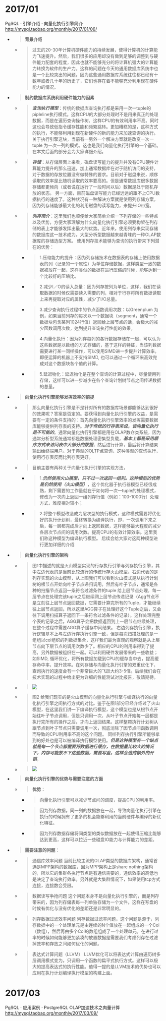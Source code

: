 
# 2017/01

PgSQL · 引擎介绍 · 向量化执行引擎简介 http://mysql.taobao.org/monthly/2017/01/06/
- > **背景介绍**
  * > 过去的20-30年计算机硬件能力的持续发展，使得计算机的计算能力飞速提升。然后，我们很多的应用却没有做到足够的调整到与硬件能力配套的程度，因此也就不能够充分的将计算机强大的计算能力转换为软件的生产力。这样的问题在今天的通用数据库系统中也是一个比较突出的问题，因为这些通用数据库系统往往都已经有十数年或者几十年的历史了，它们也存在着不能够充分利用现在硬件能力的情况。
- > **制约数据库系统利用硬件能力的因素**
  * > ***查询执行模型***：传统的数据库查询执行都是采用一次一tuple的pipleline执行模式。这样CPU的大部分处理时不是用来真正的处理数据，而是在遍历查询操作树，这样CPU的有效利用率不高。同时这也会导致低指令缓存性能和频繁跳转。更加糟糕的是，这种方式的执行，不能够利用到现在新硬件的新的能力来加速查询的执行。 关于执行引擎这块，当前有一另外一个解决方案就是改变一次一tuple 为一次一列的模式。这也是我们向量化执行引擎的一个基础。在本文后面的部分会为大家详细介绍。
  * > ***存储***：从存储层面上来看，磁盘读写能力的提升并没有CPU硬件计算能力提升的那么迅速，加上通常数据库在对于随机访问的支持，对于数据的存放位置没有做特殊的要求。目前对于磁盘来说，顺序读取的效率是比随机读取的效率要高的。但是通常数据库很多数据存储都更倾向（或者说在运行了一段时间以后）数据是处于随机存放的状态。 另一方面，目前磁盘读写能力已经远远的跟不上CPU数据执行的速度了。这种状况有一种解决方案就是使用列存储方案。因为列存储能够最大化的利用磁盘的读写能力，来提升IO带宽。
  * > ***列存简介***：这里我们也顺便给大家简单介绍一下列存储的一些特点以及优势，方便大家理解为什么向量化执行引擎必须要构架在列存储的表上才能够发挥出最大的优势。近年来，使用列存来实现存储的数据库这一技术成为，大型分析型数据越来越青睐的一种OLAP数据库的存储选型方案。 使用列存技术能够为查询的执行带来下列潜在的优势：
    + > 1.压缩能力的提升：因为列存储技术在数据表的存储上使用数据表的列（记录的一个属性）为单位存储数据，这样类型一致的数据被放在一起，这样类似的数据在进行压缩的时候，能够达到一个比较好的压缩比。
    + > 2.减少I／O的读入总量：因为列存按列为单位，这样，我们在读取数据的时候仅需要读入需要的列，相对于行存将所有数据读取上来再提取对应的属性，减少了I/O总量。
    + > 3.减少查询执行过程中的节点函数调用次数：以Greenplum 为例，如果当前列存的每次以一个数据块（segment，通常一个数据块包含某列1024行值）返回给上层节点的话，会极大的减少函数调用次数，达到提升查询执行性能的效果。
    + > 4.向量化执行：因为列存每列的各行数据存储在一起，可以认为这些数据是以数组的方式存储的，基于这样的特征，当该列数据需要进行某一同样操作，可以使用SIMD进一步提升计算效率，即便运算的机器上不支持SIMD, 也可以通过一个循环来高效完成对这个数据块各个值的计算。
    + > 5.延迟物化：延迟物化是在整个查询的计算过程中，尽量使用列存储，这样可以进一步减少在各个查询计划树节点之间传递数据的总量。
- > **向量化执行引擎能够发挥效率的前提**
  * > 那么向量化执行引擎是不是针对所有的数据库场景都能够达到很好的效果呢？答案是否定的。要获得到向量化执行引擎的收益，是需要有一定的条件支持的：首先向量化执行引擎效率的发挥需要数据库能够提供列存表的支持。***对于传统的行存表来说，谈向量化执行是不可能的***。通常向量化执行引擎都是用在OLAP数仓类系统，因为通常分析型系统通常都是数据处理密集型负载，***基本上都是采用顺序方式来访问表中大部分的数据***，然后进行计算，最后将计算结果输出给终端用户。对于典型的OLTP点查询，这种类型的查询执行，使用行存表反而比列存表更好。
  * > 目前主要有两种关于向量化执行引擎的实现方法，
    + > 1.***仍然使用火山模型，只不过一次返回一组列。这种模型的优势是仍然使用（火山模型）***，这个优化器于执行器模型已经很成熟，剩下需要的工作量就在于如何将一次一tuple的处理模式，修改为一次向上返回一组列存行值（例如：100-1000行）处理方式，难度相对较小；
    + > 2.将整个模型改造成为层次型的执行模式，这种模式需要将优化好的执行计划树，最终转换为编译执行，即，一次调用下来之后，每一层都完成后才向上返回数据，这样能够最大程度的减少各层次节点间的调用次数。提高CPU的有效计算效率。这里我们称这种模型为编译执行模型。 后续会给大家对这两种模型进行更加详细的介绍
- > **向量化执行引擎的架构**
  * > 图1中描述的就是火山模型实现的行存执行引擎与列存执行引擎，其中左边代表的是当前比较流行的传统行存火山模型，右边代表的是列存实现的火山模型，从上图我们可以看到火山模式是从执行计划树的根节点开始向叶子节点递归调用，然后有叶子节点，通常是各种的扫描节点返回一条符合过滤条件的tuple 给上层节点处理，每一层节点在处理完该tuple之后继续网上层节点传递记录（Agg节点不是立刻往上层节点返回数据，它需要计算完所有的Tuple，才能继续往上层节点返回，所以这里AGG算子在处理好这个Tuple之后，又会往下调用扫描算子返回下一条符合过滤条件的记录）。这样处理完整个表的记录之后，AGG算子会把数据返回到上一层节点继续处理，在整个过程中需要AGG算子缓存中间结果。 右边列存执行引擎，执行逻辑基本上与左边行存执行引擎一致，但是每次扫描处理的是一组组以col组织的列数据集合，这样我们最为直观的观察就是从上层节点向下层节点的调用次数少了。相应的CPU的利用率得到了提高，另外数据被组织在一起。可以利用硬件发展带来的一些收益；如SIMD, 循环优化，将所有数据加载到CPU的缓存当中去，提高缓存命中率，提升效率。在列存储与向量化执行引擎的双重优化下，查询执行的速度会有一个非常巨大的飞跃大约3-5倍。后续我们会在技术实现的过程中给出更为详细的性能测试对比报告，敬请期待。
  * > ![](http://ata2-img.cn-hangzhou.img-pub.aliyun-inc.com/2ad185e8ee4243babcf674f5db90e4b7.png)
  * > 图2 给我们现实的是火山模型的向量化执行引擎与编译执行的向量化执行引擎之间执行方式的对比。鉴于在图1部分已经介绍过了火山模型，在这里我们讲一下编译执行模型，这个模型也是从根节点开始往叶子节点调用，但是只调用一次，从叶子节点开始每一层都是执行完所有的操作之后，才向上返回结果。这样整颗执行计划树从跟节点到叶子节点只需要调用一次，彻底消除了因节点间函数调用而导致的CPU利用率不高的这个问题。 同样列存执行引擎所能够拿到的好处也是可以被编译执行模型使用。***但是这种模型有一个缺点就是每一个节点都需要将数据进行缓存，在数据量比较大的情况下，内存可能放不下这些数据，需要写盘，这样会造成额外的开销***。
  * > ![](http://ata2-img.cn-hangzhou.img-pub.aliyun-inc.com/b0f2a494dedcebdc2981f6ac6a6405db.png)
- > **向量化执行引擎的优势与需要注意的方面**
  * > **优势**：
    + > 向量化执行引擎可以减少节点间的调度，提高CPU的利用率。
    + > 因为列存数据，同一列的数据放在一起，导致向量化执行引擎在执行的时候拥有了更多的机会能够利用的当前硬件与编译的新优化特征。
    + > 因为列存数据存储将同类型的类似数据放在一起使得压缩比能够达到更高，这样可以拉近一些磁盘IO能力与计算能力的差距。
- > **需要注意的问题**：
    + > 通信库效率问题 当前比较主流的OLAP类型的数据库架构，通常首选是MPP架构的数据库，因为MPP架构上是share nothing架构的，所以它的集群各执行节点是有通信需要的，通信效率的高低也是决定了查询执行效率。另外就是大集群情况下，如果使用tcp方式连接，连接数会受限。
    + > 数据读写争抢问题 这个问题本身不是向量化执行引擎的，而是列存带来的，因为列存储表每一列单独存储为一个文件，这样在写盘的时候有优化与没有优化的差距还是非常明显的。
    + > 列存数据过滤效率问题 列存数据过滤率问题，这个问题是源于，列存数据中的一个处理单元是由连续的N个值放在一起组成的一个Col（数组），然后再由多个Col的数组组成了一个处理单元。在进行过率的时候如何能够更加紧凑的放置数据是需要我们考虑列存在过滤掉效率和存放之间如何优化的问题。
    + > 表达式计算问题（LLVM） LLVM优化可以将表达式计算由遍历树多层调用模式变为，只调用一个函数的扁平式执行方式。这样可以极大的提高表达式的执行性能。值得一提的是LLVM技术的优势也可以应用在执行计划编译执行模型的构建上面。

# 2017/03

PgSQL · 应用案例 · PostgreSQL OLAP加速技术之向量计算 http://mysql.taobao.org/monthly/2017/03/09/
